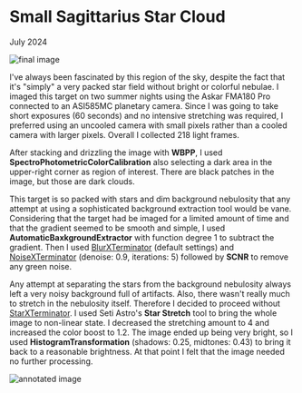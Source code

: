# Small Sagittarius Star Cloud

July 2024

![final image](final.png)

I've always been fascinated by this region of the sky, despite the fact that
it's "simply" a very packed star field without bright or colorful nebulae. I
imaged this target on two summer nights using the Askar FMA180 Pro connected to
an ASI585MC planetary camera. Since I was going to take short exposures (60
seconds) and no intensive stretching was required, I preferred using an uncooled
camera with small pixels rather than a cooled camera with larger pixels. Overall
I collected 218 light frames.

After stacking and drizzling the image with **WBPP**, I used
**SpectroPhotometricColorCalibration** also selecting a dark area in the
upper-right corner as region of interest. There are black patches in the image,
but those are dark clouds.

This target is so packed with stars and dim background nebulosity that any
attempt at using a sophisticated background extraction tool would be vane.
Considering that the target had be imaged for a limited amount of time and that
the gradient seemed to be smooth and simple, I used
**AutomaticBaxkgroundExtractor** with function degree 1 to subtract the
gradient. Then I used [BlurXTerminator] (default settings) and
[NoiseXTerminator] (denoise: 0.9, iterations: 5) followed by **SCNR** to remove
any green noise.

Any attempt at separating the stars from the background nebulosity always left a
very noisy background full of artifacts. Also, there wasn't really much to
stretch in the nebulosity itself. Therefore I decided to proceed without
[StarXTerminator]. I used Seti Astro's **Star Stretch** tool to bring the whole
image to non-linear state. I decreased the stretching amount to 4 and increased
the color boost to 1.2. The image ended up being very bright, so I used
**HistogramTransformation** (shadows: 0.25, midtones: 0.43) to bring it back to
a reasonable brightness. At that point I felt that the image needed no further
processing.

![annotated image](final_annotated.png)

[BlurXTerminator]: https://www.rc-astro.com/software/bxt/
[StarXTerminator]: https://www.rc-astro.com/software/sxt/
[NoiseXTerminator]: https://www.rc-astro.com/software/nxt/
